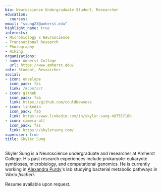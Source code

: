 ```yaml
---
bio: Neuroscience Undergraduate Student, Researcher 
education:
  courses:
email: "ssung23@amherst.edu"
highlight_name: true
interests:
- Microbiology x Neuroscience
- Transnational Research
- Photography
- Hiking
organizations:
- name: Amherst College
  url: https://www.amherst.edu/
role: Student, Researcher
social:
- icon: envelope
  icon_pack: fas
  link: /#contact
- icon: github
  icon_pack: fab
  link: https://github.com/couldbewoese
- icon: linkedin
  icon_pack: fab
  link: https://www.linkedin.com/in/skyler-sung-48755718b
- icon: camera-alt
  icon_pack: fas
  link: https://skylersung.com/
superuser: true
title: Skyler Sung
---
```


Skyler Sung is a Neuroscience undergraduate and researcher at Amherst College. His past research experiences include prokaryote-eukaryote symbioses, microbiology, and computational genomics. He is currently working in [Alexandra Purdy](http://www.apurdylab.org/)'s lab studying bacterial metabolic pathways in *Vibrio fischeri*.


Resume available upon request. 

